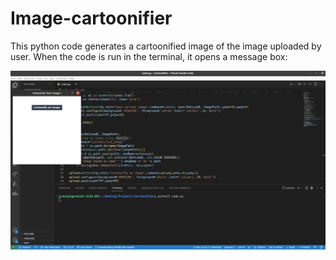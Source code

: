 # Image-cartoonifier

This python code generates a cartoonified image of the image uploaded by user.
When the code is run in the terminal, it opens a message box:

![Image1](images/1.png)

